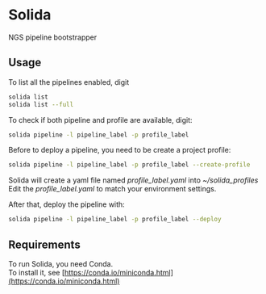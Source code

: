 # Solida
NGS pipeline bootstrapper

## Usage

To list all the pipelines enabled, digit
```bash
solida list
solida list --full
```

To check if both pipeline and profile are available, digit:
```bash
solida pipeline -l pipeline_label -p profile_label
```

Before to deploy a pipeline, you need to be create a project profile:
```bash
solida pipeline -l pipeline_label -p profile_label --create-profile 
```
Solida will create a yaml file named _profile_label.yaml_ into _~/solida_profiles_  
Edit the _profile_label.yaml_ to match your environment settings.

After that, deploy the pipeline with:
```bash
solida pipeline -l pipeline_label -p profile_label --deploy 
```

## Requirements

To run Solida, you need Conda.  
To install it, see [https://conda.io/miniconda.html](https://conda.io/miniconda.html) 
